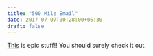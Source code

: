 ```yaml
---
title: "500 Mile Email"
date: 2017-07-07T00:28:00+05:30
draft: false
---
```


[This](https://www.ibiblio.org/harris/500milemail.html) is epic stuff!! You should surely check it out.
